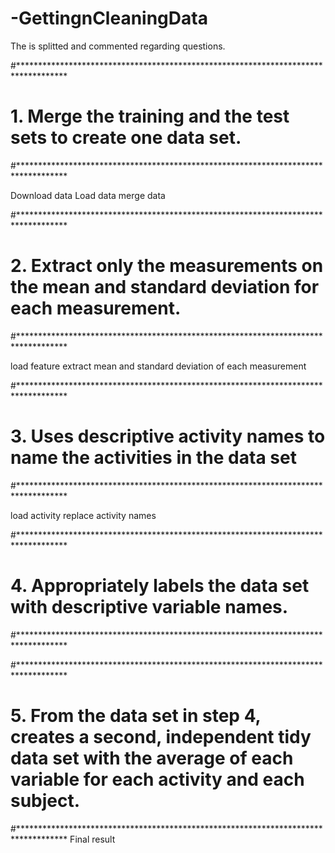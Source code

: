 # -GettingnCleaningData

The is splitted and commented regarding questions.


#***********************************************************************************
# 1. Merge the training and the test sets to create one data set.
#***********************************************************************************

Download data
Load data
merge data


#***********************************************************************************
# 2. Extract only the measurements on the mean and standard deviation for each measurement. 
#***********************************************************************************

load feature 
extract mean and standard deviation of each measurement

#***********************************************************************************
# 3. Uses descriptive activity names to name the activities in the data set
#***********************************************************************************

load activity
replace activity names

#***********************************************************************************
# 4. Appropriately labels the data set with descriptive variable names.
#***********************************************************************************


#***********************************************************************************
# 5. From the data set in step 4, creates a second, independent tidy data set with the average of each variable for each activity and each subject.
#***********************************************************************************
Final result

